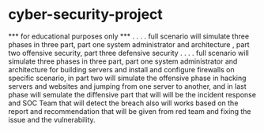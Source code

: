 # cyber-security-project
*** for educational purposes only *** 
.
.
.
.
full scenario will simulate three phases in three part, part one system administrator and architecture , part two offensive security, part three defensive security
.
.
.
.
full scenario will simulate three phases in three part, part one system administrator and architecture for building servers and install and configure firewalls on specific scenario, in part two will simulate the offensive phase in hacking servers and websites and jumping from one server to another, and in last phase will semulate the diffensive part that will will be the incident response and SOC Team that will detect the breach also will works based on the report and recommendation that will be given from red team and fixing the issue and the vulnerability.  
